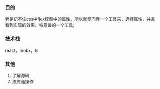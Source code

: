### 目的
老是记不住css中flex模型中的属性，所以就专门弄一个工具来，选择属性，并且看到实际的效果，特意做的一个工具;

### 技术栈
react，mobx，ts

### 其他
1. 了解源码
2. 练练骚操作
